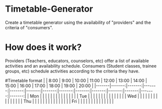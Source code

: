 # Timetable-Generator
Create a timetable generator using the availability of "providers" and the criteria of "consumers".
# How does it work?
Providers (Teachers, educators, counselors, etc) offer a list of available activities and an availability schedule.
Consumers (Student classes, trainee groups, etc) schedule activities according to the criteria they have.

#Timetable format
|       |  8:00  |  9:00  |  10:00 |  11:00 |  12:00 |  13:00 |  14:00 |  15:00 |  16:00 |  17:00 |  18:00 |  19:00 |  20:00 |
|-------|-------:|-------:|-------:|-------:|-------:|-------:|-------:|-------:|-------:|-------:|-------:|-------:|-------:|
| Mon   |        |        |        |        |        |        |        |        |        |        |        |        |        |
| Tue   |        |        |        |        |        |        |        |        |        |        |        |        |        |
| Wed   |        |        |        |        |        |        |        |        |        |        |        |        |        |
| Thu   |        |        |        |        |        |        |        |        |        |        |        |        |        |
| Fri   |        |        |        |        |        |        |        |        |        |        |        |        |        |

